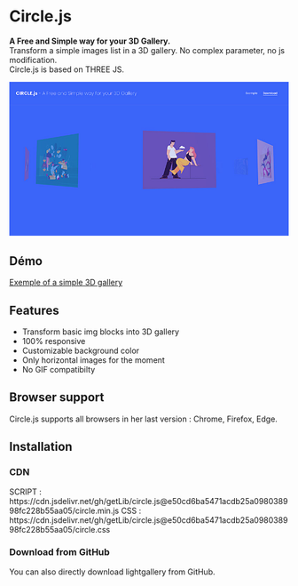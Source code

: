# Circle.js

<p><b>A Free and Simple way for your 3D Gallery.</b><br/>
Transform a simple images list in a 3D gallery. No complex parameter, no js modification.<br/>
Circle.js is based on THREE JS.
</p>
<p><img src="circle-capture.jpg" /></p>
<h2>Démo</h2>
<a href="http://basical.fr/test/3d/circle/exemple.html">Exemple of a simple 3D gallery</a>
<h2>Features</h2>
<ul>
  <li>Transform basic img blocks into 3D gallery</li>
  <li>100% responsive</li>
  <li>Customizable background color </li>
  <li>Only horizontal images for the moment</li>
  <li>No GIF compatibilty</li>
  </ul>
<h2>Browser support</h2>
<p>Circle.js supports all browsers in her last version : Chrome, Firefox, Edge.</p>
<h2>Installation</h2>
<h3>CDN</h3>
SCRIPT : https://cdn.jsdelivr.net/gh/getLib/circle.js@e50cd6ba5471acdb25a098038998fc228b55aa05/circle.min.js
CSS : https://cdn.jsdelivr.net/gh/getLib/circle.js@e50cd6ba5471acdb25a098038998fc228b55aa05/circle.css

<h3>Download from GitHub</h3>
<p>You can also directly download lightgallery from GitHub.</p>
